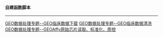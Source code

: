 #### 自建函数脚本
-----
[GEO数据处理专题--GEO临床数据下载](https://github.com/litchistone/self.R.scripts/blob/main/GEO/GEO.dataclean.flow_phenodata1.R)
[GEO数据处理专题--GEO临床数据清洗](https://github.com/litchistone/self.R.scripts/blob/main/GEO/GEO.dataclean.flow_phenodata1.R)
[GEO数据处理专题--GEOAffy原始芯片读取、标准化、质控](https://github.com/litchistone/self.R.scripts/blob/main/GEO/GEO.dataclean.flow_read%26norm.affy.rawdata.R)
